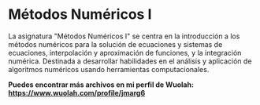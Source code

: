 # Métodos Numéricos I

La asignatura "Métodos Numéricos I" se centra en la introducción a los métodos numéricos para la solución de ecuaciones y sistemas de ecuaciones, interpolación y aproximación de funciones, y la integración numérica. Destinada a desarrollar habilidades en el análisis y aplicación de algoritmos numéricos usando herramientas computacionales.

**Puedes encontrar más archivos en mi perfil de Wuolah: https://www.wuolah.com/profile/jmarg6**
